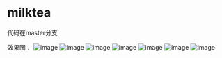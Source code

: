 # milktea
代码在master分支

效果图：
![image](https://user-images.githubusercontent.com/101964445/187866135-0f811a30-28a3-4ed5-b274-c70f11079d88.png)
![image](https://user-images.githubusercontent.com/101964445/187866156-9da70356-c120-410b-8929-7a618ab60d1f.png)
![image](https://user-images.githubusercontent.com/101964445/187866183-9337b94d-8a65-4dab-9008-8bf09c0bd3ae.png)
![image](https://user-images.githubusercontent.com/101964445/187866218-f2772c7a-53ee-4293-9ae3-551f20916af3.png)
![image](https://user-images.githubusercontent.com/101964445/187866235-e5c130c3-a51d-4bdc-b403-b4c95f003a9c.png)
![image](https://user-images.githubusercontent.com/101964445/187866258-6e8d5718-c61a-44f6-bf8f-13535288c494.png)
![image](https://user-images.githubusercontent.com/101964445/187866315-2b44cf8e-03a9-4f35-8dca-5e7504ae7c9e.png)

